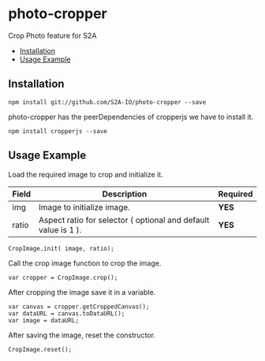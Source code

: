# photo-cropper
Crop Photo feature for S2A

- [Installation](#installation)
- [Usage Example](#usage-example)

## Installation
  ```
npm install git://github.com/S2A-IO/photo-cropper --save
  ```
photo-cropper has the peerDependencies of cropperjs we have to install it.
```
npm install cropperjs --save
```
## Usage Example
Load the required image to crop and initialize it.

| Field    | Description      | Required       |
|----------|-------------|----------------|
| img   | Image to initialize image.  | **YES** |
| ratio      | Aspect ratio for selector ( optional and default value is 1 ). | **YES** |

  ```
CropImage.init( image, ratio);
  ```
Call the crop image function to crop the image.
  ```
  var cropper = CropImage.crop();
  ```
After cropping the image save it in a variable.
  ```
  var canvas = cropper.getCroppedCanvas();
  var dataURL = canvas.toDataURL();
  var image = dataURL;
  ```
After saving the image, reset the constructor.
  ```
CropImage.reset();
  ```
